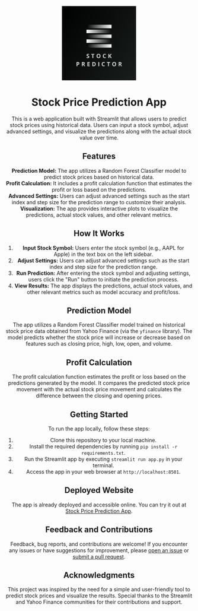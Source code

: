 <div align="center">
  <img src="logo.png" alt="Logo" width="200" height="200">
</div>
<h1 align="center">Stock Price Prediction App</h1>
<p align="center">This is a web application built with Streamlit that allows users to predict stock prices using historical data. Users can input a stock symbol, adjust advanced settings, and visualize the predictions along with the actual stock value over time.</p>
<h2 align="center">Features</h2>
<p align="center">
  <strong>Prediction Model:</strong> The app utilizes a Random Forest Classifier model to predict stock prices based on historical data. <br>
  <strong>Profit Calculation:</strong> It includes a profit calculation function that estimates the profit or loss based on the predictions. <br>
  <strong>Advanced Settings:</strong> Users can adjust advanced settings such as the start index and step size for the prediction range to customize their analysis. <br>
  <strong>Visualization:</strong> The app provides interactive plots to visualize the predictions, actual stock values, and other relevant metrics.
</p>
<h2 align="center">How It Works</h2>
<ol align="center">
  <li><strong>Input Stock Symbol:</strong> Users enter the stock symbol (e.g., AAPL for Apple) in the text box on the left sidebar.</li>
  <li><strong>Adjust Settings:</strong> Users can adjust advanced settings such as the start index and step size for the prediction range.</li>
  <li><strong>Run Prediction:</strong> After entering the stock symbol and adjusting settings, users click the "Run" button to initiate the prediction process.</li>
  <li><strong>View Results:</strong> The app displays the predictions, actual stock values, and other relevant metrics such as model accuracy and profit/loss.</li>
</ol>
<h2 align="center">Prediction Model</h2>
<p align="center">The app utilizes a Random Forest Classifier model trained on historical stock price data obtained from Yahoo Finance (via the <code>yfinance</code> library). The model predicts whether the stock price will increase or decrease based on features such as closing price, high, low, open, and volume.</p>
<h2 align="center">Profit Calculation</h2>
<p align="center">The profit calculation function estimates the profit or loss based on the predictions generated by the model. It compares the predicted stock price movement with the actual stock price movement and calculates the difference between the closing and opening prices.</p>
<h2 align="center">Getting Started</h2>
<p align="center">To run the app locally, follow these steps:</p>
<ol align="center">
  <li>Clone this repository to your local machine.</li>
  <li>Install the required dependencies by running <code>pip install -r requirements.txt</code>.</li>
  <li>Run the Streamlit app by executing <code>streamlit run app.py</code> in your terminal.</li>
  <li>Access the app in your web browser at <code>http://localhost:8501</code>.</li>
</ol>
<h2 align="center">Deployed Website</h2>
<p align="center">The app is already deployed and accessible online. You can try it out at <a href="https://stock-predictor-pallab2o.streamlit.app/#stock-predictor">Stock Price Prediction App</a>.</p>
<h2 align="center">Feedback and Contributions</h2>
<p align="center">Feedback, bug reports, and contributions are welcome! If you encounter any issues or have suggestions for improvement, please <a href="https://github.com/yourusername/stock-price-prediction-app/issues">open an issue</a> or <a href="https://github.com/yourusername/stock-price-prediction-app/pulls">submit a pull request</a>.</p>
<h2 align="center">Acknowledgments</h2>
<p align="center">This project was inspired by the need for a simple and user-friendly tool to predict stock prices and visualize the results. Special thanks to the Streamlit and Yahoo Finance communities for their contributions and support.</p>

